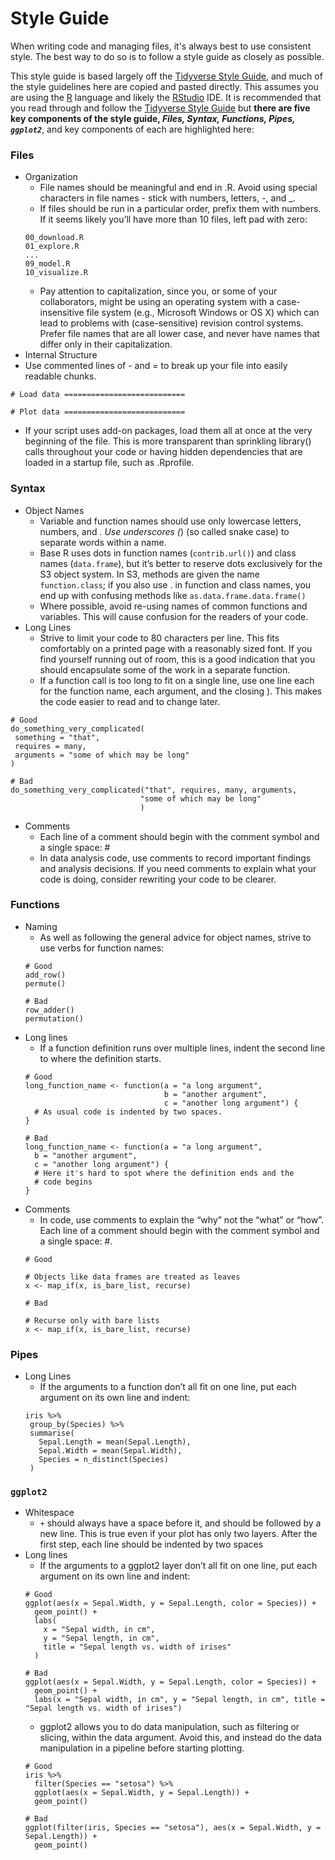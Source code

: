 # Style Guide

When writing code and managing files, it's always best to use consistent style. The best way to do so is to follow a style guide as closely as possible. 

This style guide is based largely off the [Tidyverse Style Guide](https://style.tidyverse.org/), and much of the style guidelines here are copied and pasted directly. This assumes you are using the [R](https://www.r-project.org/) language and likely the [RStudio](https://www.rstudio.com/) IDE. It is recommended that you read through and follow the [Tidyverse Style Guide](https://style.tidyverse.org/) but **there are five key components of the style guide, *Files, Syntax, Functions, Pipes, `ggplot2`***, and key components of each are highlighted here: 

### **Files**
  * Organization
    * File names should be meaningful and end in .R. Avoid using special characters in file names - stick with numbers, letters, -, and _.
    * If files should be run in a particular order, prefix them with numbers. If it seems likely you’ll have more than 10 files, left pad with zero:
    ```
    00_download.R
    01_explore.R
    ...
    09_model.R
    10_visualize.R
    ```
    * Pay attention to capitalization, since you, or some of your collaborators, might be using an operating system with a case-insensitive file system (e.g., Microsoft Windows or OS X) which can lead to problems with (case-sensitive) revision control systems. Prefer file names that are all lower case, and never have names that differ only in their capitalization.
  * Internal Structure
   * Use commented lines of - and = to break up your file into easily readable chunks.
   ```
   # Load data ===========================

   # Plot data ===========================
   ```
   * If your script uses add-on packages, load them all at once at the very beginning of the file. This is more transparent than sprinkling library() calls throughout your code or having hidden dependencies that are loaded in a startup file, such as .Rprofile.

### **Syntax**
  * Object Names
    * Variable and function names should use only lowercase letters, numbers, and _. Use underscores (_) (so called snake case) to separate words within a name.
    * Base R uses dots in function names (`contrib.url()`) and class names (`data.frame`), but it’s better to reserve dots exclusively for the S3 object system. In S3, methods are given the name `function.class`; if you also use . in function and class names, you end up with confusing methods like `as.data.frame.data.frame()`
    * Where possible, avoid re-using names of common functions and variables. This will cause confusion for the readers of your code.
  * Long Lines
    * Strive to limit your code to 80 characters per line. This fits comfortably on a printed page with a reasonably sized font. If you find yourself running out of room, this is a good indication that you should encapsulate some of the work in a separate function.
    * If a function call is too long to fit on a single line, use one line each for the function name, each argument, and the closing ). This makes the code easier to read and to change later.
   ```
   # Good
   do_something_very_complicated(
    something = "that",
    requires = many,
    arguments = "some of which may be long"
   )
  
   # Bad
   do_something_very_complicated("that", requires, many, arguments,
                                "some of which may be long"
                                )
  ```
  * Comments
    * Each line of a comment should begin with the comment symbol and a single space: #
    * In data analysis code, use comments to record important findings and analysis decisions. If you need comments to explain what your code is doing, consider rewriting your code to be clearer. 

### **Functions**
  * Naming
    * As well as following the general advice for object names, strive to use verbs for function names:
    ```
    # Good
    add_row()
    permute()
    
    # Bad
    row_adder()
    permutation()
    ```
  * Long lines
    * If a function definition runs over multiple lines, indent the second line to where the definition starts.
    ```
    # Good
    long_function_name <- function(a = "a long argument",
                                   b = "another argument",
                                   c = "another long argument") {
      # As usual code is indented by two spaces.
    }
  
    # Bad
    long_function_name <- function(a = "a long argument",
      b = "another argument",
      c = "another long argument") {
      # Here it's hard to spot where the definition ends and the
      # code begins
    }
    ```
  * Comments
    * In code, use comments to explain the “why” not the “what” or “how”. Each line of a comment should begin with the comment symbol and a single space: #.
    ```
    # Good

    # Objects like data frames are treated as leaves
    x <- map_if(x, is_bare_list, recurse)
    
    # Bad
    
    # Recurse only with bare lists
    x <- map_if(x, is_bare_list, recurse)
    ``` 
### **Pipes**
  * Long Lines 
    *  If the arguments to a function don’t all fit on one line, put each argument on its own line and indent:
    ```
    iris %>%
     group_by(Species) %>%
     summarise(
       Sepal.Length = mean(Sepal.Length),
       Sepal.Width = mean(Sepal.Width),
       Species = n_distinct(Species)
     )
    ```
### **`ggplot2`**
   * Whitespace
     * `+` should always have a space before it, and should be followed by a new line. This is true even if your plot has only two layers. After the first step, each line should be indented by two spaces
   * Long lines
     * If the arguments to a ggplot2 layer don’t all fit on one line, put each argument on its own line and indent:
     ```
     # Good
     ggplot(aes(x = Sepal.Width, y = Sepal.Length, color = Species)) +
       geom_point() +
       labs(
         x = "Sepal width, in cm",
         y = "Sepal length, in cm",
         title = "Sepal length vs. width of irises"
       ) 
     
     # Bad
     ggplot(aes(x = Sepal.Width, y = Sepal.Length, color = Species)) +
       geom_point() +
       labs(x = "Sepal width, in cm", y = "Sepal length, in cm", title = "Sepal length vs. width of irises") 
     ```
     * ggplot2 allows you to do data manipulation, such as filtering or slicing, within the data argument. Avoid this, and instead do the data manipulation in a pipeline before starting plotting.
     ```
     # Good
     iris %>%
       filter(Species == "setosa") %>%
       ggplot(aes(x = Sepal.Width, y = Sepal.Length)) +
       geom_point()
     
     # Bad
     ggplot(filter(iris, Species == "setosa"), aes(x = Sepal.Width, y = Sepal.Length)) +
       geom_point()
     ```
